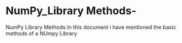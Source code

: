 # NumPy_Library Methods-
NumPy Library Methods
In this document i have mentioned the basic methods of a NUmpy Library
